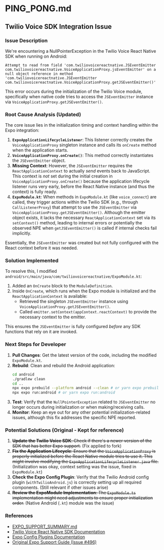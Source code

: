 # PING_PONG.md

## Twilio Voice SDK Integration Issue

### Issue Description
We're encountering a NullPointerException in the Twilio Voice React Native SDK when running on Android:

```
Attempt to read from field 'com.twiliovoicereactnative.JSEventEmitter com.twiliovoicereactnative.VoiceApplicationProxy.jsEventEmitter' on a null object reference in method 'com.twiliovoicereactnative.JSEventEmitter com.twiliovoicereactnative.VoiceApplicationProxy.getJSEventEmitter()'
```

This error occurs during the initialization of the Twilio Voice module, specifically when native code tries to access the `JSEventEmitter` instance via `VoiceApplicationProxy.getJSEventEmitter()`.

### Root Cause Analysis (Updated)

The core issue lies in the initialization timing and context handling within the Expo integration:

1.  **`ExpoApplicationLifecycleListener`**: This listener correctly creates the `VoiceApplicationProxy` singleton instance and calls its `onCreate` method when the application starts.
2.  **`VoiceApplicationProxy.onCreate()`**: This method correctly instantiates the `JSEventEmitter` object.
3.  **Missing Context**: However, the `JSEventEmitter` requires the `ReactApplicationContext` to actually *send* events back to JavaScript. This context is *not* set during the initial creation in `VoiceApplicationProxy.onCreate()` because the application lifecycle listener runs very early, before the React Native instance (and thus the context) is fully ready.
4.  **`ExpoModule.kt`**: When methods in `ExpoModule.kt` (like `voice_connect`) are called, they trigger actions within the Twilio SDK (e.g., through `CallListenerProxy`) that attempt to use the `JSEventEmitter` via `VoiceApplicationProxy.getJSEventEmitter()`. Although the emitter object exists, it lacks the necessary `ReactApplicationContext` set via its `setContext()` method, leading to internal errors or potentially the observed NPE when `getJSEventEmitter()` is called if internal checks fail implicitly.

Essentially, the `JSEventEmitter` was created but not fully configured with the React context before it was needed.

### Solution Implemented

To resolve this, I modified `android/src/main/java/com/twiliovoicereactnative/ExpoModule.kt`:

1.  Added an `OnCreate` block to the `ModuleDefinition`.
2.  Inside `OnCreate`, which runs when the Expo module is initialized and the `ReactApplicationContext` is available:
    *   Retrieved the singleton `JSEventEmitter` instance using `VoiceApplicationProxy.getJSEventEmitter()`.
    *   Called `emitter.setContext(appContext.reactContext)` to provide the necessary context to the emitter.

This ensures the `JSEventEmitter` is fully configured *before* any SDK functions that rely on it are invoked.

### Next Steps for Developer

1.  **Pull Changes**: Get the latest version of the code, including the modified `ExpoModule.kt`.
2.  **Rebuild**: Clean and rebuild the Android application:
    ```bash
    cd android
    ./gradlew clean
    cd ..
    npx expo prebuild --platform android --clean # or yarn expo prebuild...
    npx expo run:android # or yarn expo run:android
    ```
3.  **Test**: Verify that the `NullPointerException` related to `JSEventEmitter` no longer occurs during initialization or when making/receiving calls.
4.  **Monitor**: Keep an eye out for any other potential initialization-related issues, although this fix addresses the specific NPE reported.

### Potential Solutions (Original - Kept for reference)

1.  ~~**Update the Twilio Voice SDK**: Check if there's a newer version of the SDK that has better Expo support.~~ (Fix applied to fork)
2.  ~~**Fix the Application Lifecycle**: Ensure that the `VoiceApplicationProxy` is properly initialized before the React Native module tries to use it. This might involve modifying the `ExpoApplicationLifecycleListener.java` file.~~ (Initialization was okay, context setting was the issue, fixed in `ExpoModule.kt`)
3.  **Check the Expo Config Plugin**: Verify that the Twilio Android config plugin (`withTwilioAndroid.js`) is correctly setting up all required components. (Still relevant if other issues arise)
4.  ~~**Review the ExpoModule Implementation**: The `ExpoModule.ts` implementation might need adjustments to ensure proper initialization order.~~ (Native Android (`.kt`) module was the issue)

### References
- [EXPO_SUPPORT_SUMMARY.md](./EXPO_SUPPORT_SUMMARY.md)
- [Twilio Voice React Native SDK Documentation](https://www.twilio.com/docs/voice/client/react-native)
- [Expo Config Plugins Documentation](https://docs.expo.dev/guides/config-plugins/)
- [Original Expo Support Guide (Issue #496)](https://github.com/twilio/twilio-voice-react-native/issues/496) 